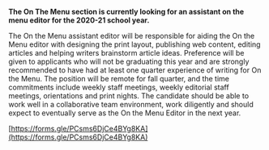 **The On The Menu section is currently looking for an assistant on the menu editor for the 2020-21 school year.**

The On the Menu assistant editor will be responsible for aiding the On the Menu editor with designing the print layout, publishing web content, editing articles and helping writers brainstorm article ideas. Preference will be given to applicants who will not be graduating this year and are strongly recommended to have had at least one quarter experience of writing for On the Menu. The position will be remote for fall quarter, and the time commitments include weekly staff meetings, weekly editorial staff meetings, orientations and print nights. The candidate should be able to work well in a collaborative team environment, work diligently and should expect to eventually serve as the On the Menu Editor in the next year.

[https://forms.gle/PCsms6DjCe4BYg8KA](https://forms.gle/PCsms6DjCe4BYg8KA)
